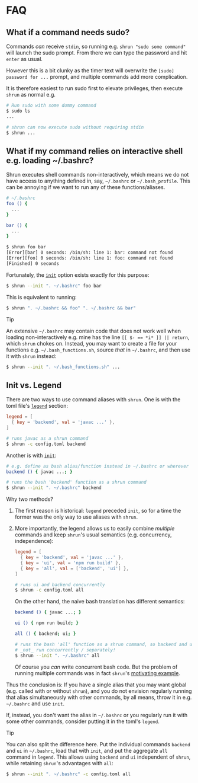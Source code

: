 # FAQ

## What if a command needs sudo?

Commands _can_ receive `stdin`, so running e.g. `shrun "sudo some command"` will launch the sudo prompt. From there we can type the password and hit `enter` as usual.

However this is a bit clunky as the timer text will overwrite the `[sudo] password for ...` prompt, and multiple commands add more complication.

It is therefore easiest to run sudo first to elevate privileges, then execute `shrun` as normal e.g.

```sh
# Run sudo with some dummy command
$ sudo ls
...

# shrun can now execute sudo without requiring stdin
$ shrun ...
```

## What if my command relies on interactive shell e.g. loading ~/.bashrc?

Shrun executes shell commands non-interactively, which means we do not have access to anything defined in, say, `~/.bashrc` or `~/.bash_profile`. This can be annoying if we want to run any of these functions/aliases.

```sh
# ~/.bashrc
foo () {
  ...
}

bar () {
  ...
}
```

```sh
$ shrun foo bar
[Error][bar] 0 seconds: /bin/sh: line 1: bar: command not found
[Error][foo] 0 seconds: /bin/sh: line 1: foo: command not found
[Finished] 0 seconds
```

Fortunately, the [`init`](configuration.md#init) option exists exactly for this purpose:

```sh
$ shrun --init ". ~/.bashrc" foo bar
```

This is equivalent to running:

```sh
$ shrun ". ~/.bashrc && foo" ". ~/.bashrc && bar"
```

> [!TIP]
>
> An extensive `~/.bashrc` may contain code that does not work well when loading non-interactively e.g. mine has the line `[[ $- == *i* ]] || return`, which `shrun` chokes on. Instead, you may want to create a file for your functions e.g. `~/.bash_functions.sh`, source _that_ in `~/.bashrc`, and then use it with `shrun` instead:
>
> ```sh
> $ shrun --init ". ~/.bash_functions.sh" ...
> ```

## Init vs. Legend

There are two ways to use command aliases with `shrun`. One is with the toml file's [`legend`](./configuration.md#legend) section:

```toml
legend = [
  { key = 'backend', val = 'javac ...' },
]
```

```sh
# runs javac as a shrun command
$ shrun -c config.toml backend
```

Another is with [`init`](configuration.md#init):

```sh
# e.g. define as bash alias/function instead in ~/.bashrc or wherever
backend () { javac ...; }
```

```sh
# runs the bash 'backend' function as a shrun command
$ shrun --init ". ~/.bashrc" backend
```

Why two methods?

1. The first reason is historical: `legend` preceded `init`, so for a time the former was the only way to use aliases with `shrun`.

2. More importantly, the legend allows us to easily combine _multiple_ commands and keep `shrun`'s usual semantics (e.g. concurrency, independence):

    ```toml
    legend = [
      { key = 'backend', val = 'javac ...' },
      { key = 'ui', val = 'npm run build' },
      { key = 'all', val = ['backend', 'ui'] },
    ]
    ```

    ```sh
    # runs ui and backend concurrently
    $ shrun -c config.toml all
    ```

    On the other hand, the naive bash translation has different semantics:

    ```sh
    backend () { javac ...; }

    ui () { npm run build; }

    all () { backend; ui; }
    ```

    ```sh
    # runs the bash 'all' function as a shrun command, so backend and ui are
    # _not_ run concurrently / separately!
    $ shrun --init ". ~/.bashrc" all
    ```

    Of course you _can_ write concurrent bash code. But the problem of running multiple commands was in fact `shrun`'s [motivating example](README.md#motivation).

Thus the conclusion is: If you have a single alias that you may want global (e.g. called with or without `shrun`), and you do not envision regularly running that alias simultaneously with other commands, by all means, throw it in e.g. `~/.bashrc` and use `init`.

If, instead, you don't want the alias in `~/.bashrc` or you regularly run it with some other commands, consider putting it in the toml's `legend`.

> [!TIP]
>
> You can also split the difference here. Put the individual commands `backend` and `ui` in `~/.bashrc`, load that with `init`, and put the aggregate `all` command in `legend`. This allows using `backend` and `ui` independent of `shrun`, while retaining `shrun`'s advantages with `all`:
>
> ```sh
> $ shrun --init ". ~/.bashrc" -c config.toml all
> ```
